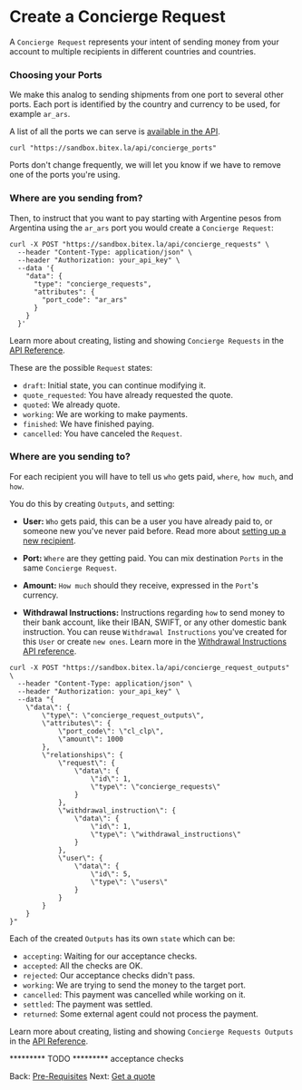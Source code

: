 # Create a Concierge Request

A `Concierge Request` represents your intent of sending money from your account
to multiple recipients in different countries and countries.

### Choosing your Ports
We make this analog to sending shipments from one port to several other ports.
Each port is identified by the country and currency to be used, for example `ar_ars`.

A list of all the ports we can serve is [available in the
API](https://developers.bitex.la/#42dfd01d-7b02-4b71-9db8-c90ffcbee1f8).

```
curl "https://sandbox.bitex.la/api/concierge_ports"
```

Ports don't change frequently, we will let you know if we have to remove one
of the ports you're using.

### Where are you sending from?

Then, to instruct that you want to pay starting with Argentine pesos from Argentina
using the `ar_ars` port you would create a `Concierge Request`:

```
curl -X POST "https://sandbox.bitex.la/api/concierge_requests" \
  --header "Content-Type: application/json" \
  --header "Authorization: your_api_key" \
  --data '{
    "data": {
      "type": "concierge_requests",
      "attributes": {
        "port_code": "ar_ars"
      }
    }
  }'
```

Learn more about creating, listing and showing `Concierge Requests` in the
[API Reference](https://developers.bitex.la/#a65c3a0d-f2d6-4d95-b7cd-f991c5f3480b).

These are the possible `Request` states: 

  - `draft`:  Initial state, you can continue modifying it.
  - `quote_requested`:  You have already requested the quote.
  - `quoted`: We already quote.
  - `working`: We are working to make payments.
  - `finished`: We have finished paying.
  - `cancelled`: You have canceled the `Request`.

### Where are you sending to?

For each recipient you will have to tell us `who` gets paid,
`where`, `how much`, and `how`.

You do this by creating `Outputs`, and setting:

- **User:** `Who` gets paid, this can be a user you have already paid to, or someone
new you've never paid before.
Read more about [setting up a new recipient](/concierge/create_user).

- **Port:** `Where` are they getting paid. You can mix destination `Ports` in the same 
`Concierge Request`.

- **Amount:** `How much` should they receive, expressed in the `Port`'s currency.

- **Withdrawal Instructions:** Instructions regarding `how` to send money to their
bank account, like their IBAN, SWIFT, or any other domestic bank instruction.
You can reuse `Withdrawal Instructions` you've created for this `User` or 
create `new ones`. Learn more in the
[Withdrawal Instructions API reference](https://developers.bitex.la#6f243946-38a1-4906-9fe3-8d5fa8546dd5).

```
curl -X POST "https://sandbox.bitex.la/api/concierge_request_outputs" \
  --header "Content-Type: application/json" \
  --header "Authorization: your_api_key" \
  --data "{
    \"data\": {
        \"type\": \"concierge_request_outputs\",
        \"attributes\": {
            \"port_code\": \"cl_clp\",
            \"amount\": 1000
        },
        \"relationships\": {
            \"request\": {
                \"data\": {
                    \"id\": 1,
                    \"type\": \"concierge_requests\"
                }
            },
            \"withdrawal_instruction\": {
                \"data\": {
                    \"id\": 1,
                    \"type\": \"withdrawal_instructions\"
                }
            },
            \"user\": {
                \"data\": {
                    \"id\": 5,
                    \"type\": \"users\"
                }
            }
        }
    }
}"
```

Each of the created `Outputs` has its own `state` which can be:

  - `accepting`: Waiting for our acceptance checks.
  - `accepted`:  All the checks are OK.
  - `rejected`:  Our acceptance checks didn't pass.
  - `working`:   We are trying to send the money to the target port.
  - `cancelled`: This payment was cancelled while working on it.
  - `settled`:   The payment was settled.
  - `returned`:  Some external agent could not process the payment.

Learn more about creating, listing and showing `Concierge Requests Outputs` in the
[API Reference](https://developers.bitex.la/#d70e6467-f6b2-41d9-8391-9b9865806442).


********* TODO
********* acceptance checks

<div class="footer-nav">
  <span>
    Back:
    <a href="/concierge/pre_requisites/">Pre-Requisites</a>
  </span>
  <span class="forth">
      Next: <a href="/concierge/get_quote">Get a quote</a>
  </span>
</div>

